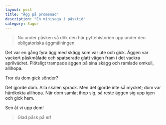 ```yaml
---
layout: post
title: "Ägg på promenad"
description: "En minisaga i påsktid"
category: Sagor
---
```

>Nu under påsken så dök den här pyttehistorien upp under den obligatoriska äggmålningen.

Det var en gång fyra ägg med skägg som var ute och gick. Äggen var vackert påskmålade och spatserade glatt vägen fram i det vackra aprilvädret. Plötsligt trampade äggen på sina skägg och ramlade omkull, allihopa.

Tror du dom gick sönder?

Det gjorde dom. Alla skalen sprack. Men det gjorde inte så mycket; dom var hårdkokta allihopa. När dom samlat ihop sig, så reste äggen sig upp igen och gick hem.

Sen åt vi upp dom!

> Glad påsk på er!

